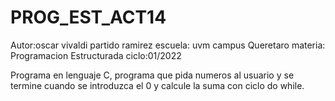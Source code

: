 # PROG_EST_ACT14
Autor:oscar vivaldi partido ramirez 
escuela: uvm campus Queretaro
materia: Programacion Estructurada
ciclo:01/2022

Programa en lenguaje C, programa que pida numeros al usuario y se termine cuando se introduzca el 0
y calcule la suma con ciclo do while.